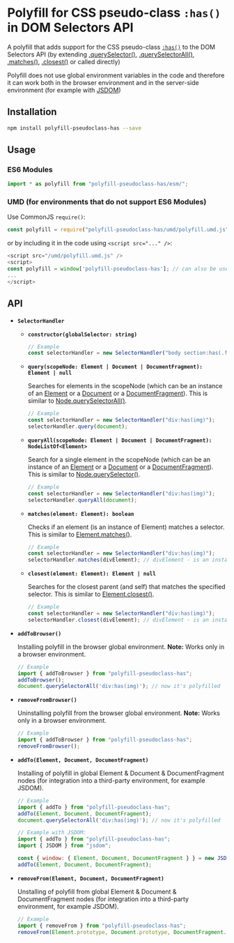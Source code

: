 # Polyfill for CSS pseudo-class `:has()` in DOM Selectors API

A polyfill that adds support for the CSS pseudo-class [`:has()`](https://developer.mozilla.org/en-US/docs/Web/CSS/:has) to the DOM Selectors API (by extending [.querySelector()](https://developer.mozilla.org/en-US/docs/Web/API/Document/querySelector), [.querySelectorAll()](https://developer.mozilla.org/en-US/docs/Web/API/Document/querySelectorAll), [.matches()](https://developer.mozilla.org/en-US/docs/Web/API/Element/matches), [.closest()](https://developer.mozilla.org/en-US/docs/Web/API/Element/closest) or called directly)

Polyfill does not use global environment variables in the code and therefore it can work both in the browser environment and in the server-side environment (for example with [JSDOM](https://github.com/jsdom/jsdom))

## Installation

```bash
npm install polyfill-pseudoclass-has --save
```

## Usage

### ES6 Modules
```js
import * as polyfill from "polyfill-pseudoclass-has/esm/";
```

### UMD (for environments that do not support ES6 Modules)

Use CommonJS `require()`:
```js
const polyfill = require("polyfill-pseudoclass-has/umd/polyfill.umd.js");
```

or by including it in the code using `<script src="..." />`:
```js
<script src="/umd/polyfill.umd.js" />
<script>
const polyfill = window['polyfill-pseudoclass-has']; // can also be used via globalThis['polyfill-pseudoclass-has']
...
</script>
```

## API

  - **``SelectorHandler``**
    - **`constructor(globalSelector: string)`**  

      ```js
      // Example
      const selectorHandler = new SelectorHandler("body section:has(.foo):has(.bar) div:has(img)");
      ```

    - **`query(scopeNode: Element | Document | DocumentFragment): Element | null`**

      Searches for elements in the scopeNode (which can be an instance of an [Element](https://developer.mozilla.org/docs/Web/API/Element) or a [Document](https://developer.mozilla.org/docs/Web/API/Document) or a [DocumentFragment](https://developer.mozilla.org/docs/Web/API/DocumentFragment)). This is similar to [Node.querySelectorAll()](https://developer.mozilla.org/en-US/docs/Web/API/Document/querySelectorAll).

      ```js
      // Example
      const selectorHandler = new SelectorHandler("div:has(img)");
      selectorHandler.query(document);
      ```

    - **`queryAll(scopeNode: Element | Document | DocumentFragment): NodeListOf<Element>`**  

      Search for a single element in the scopeNode (which can be an instance of an [Element](https://developer.mozilla.org/docs/Web/API/Element) or a [Document](https://developer.mozilla.org/docs/Web/API/Document) or a [DocumentFragment](https://developer.mozilla.org/docs/Web/API/DocumentFragment)). This is similar to [Node.querySelector()](https://developer.mozilla.org/en-US/docs/Web/API/Document/querySelector).

      ```js
      // Example
      const selectorHandler = new SelectorHandler("div:has(img)");
      selectorHandler.queryAll(document);
      ```
    
    - **`matches(element: Element): boolean`**  

      Checks if an element (is an instance of Element) matches a selector. This is similar to [Element.matches()](https://developer.mozilla.org/en-US/docs/Web/API/Element/matches).

      ```js
      // Example
      const selectorHandler = new SelectorHandler("div:has(img)");
      selectorHandler.matches(divElement); // divElement - is an instance of Element 
      ```

    - **`closest(element: Element): Element | null`**  

      Searches for the closest parent (and self) that matches the specified selector. This is similar to [Element.closest()](https://developer.mozilla.org/en-US/docs/Web/API/Element/closest).

      ```js
      // Example
      const selectorHandler = new SelectorHandler("div:has(img)");
      selectorHandler.closest(divElement); // divElement - is an instance of Element 
      ```

  - **```addToBrowser()```**

    Installing polyfill in the browser global environment. **Note:** Works only in a browser environment.

    ```js
    // Example
    import { addToBrowser } from "polyfill-pseudoclass-has";
    addToBrowser();
    document.querySelectorAll('div:has(img)'); // now it's polyfilled
    ```

  - **```removeFromBrowser()```**

    Uninstalling polyfill from the browser global environment. **Note:** Works only in a browser environment.

    ```js
    // Example
    import { addToBrowser } from "polyfill-pseudoclass-has";
    removeFromBrowser();
    ```

  - **```addTo(Element, Document, DocumentFragment)```**

    Installing of polyfill in global Element & Document & DocumentFragment nodes (for integration into a third-party environment, for example JSDOM).

    ```js
    // Example
    import { addTo } from "polyfill-pseudoclass-has";
    addTo(Element, Document, DocumentFragment);
    document.querySelectorAll('div:has(img)'); // now it's polyfilled
    ```

    ```js
    // Example with JSDOM:
    import { addTo } from "polyfill-pseudoclass-has";
    import { JSDOM } from "jsdom";

    const { window: { Element, Document, DocumentFragment } } = new JSDOM();
    addTo(Element, Document, DocumentFragment);
    ```

  - **```removeFrom(Element, Document, DocumentFragment)```**

    Unstalling of polyfill from global Element & Document & DocumentFragment nodes (for integration into a third-party environment, for example JSDOM).

    ```js
    // Example
    import { removeFrom } from "polyfill-pseudoclass-has";
    removeFrom(Element.prototype, Document.prototype, DocumentFragment.prototype);
    ```